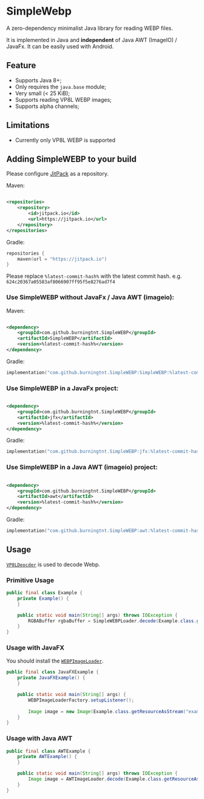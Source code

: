 # SimpleWebp

A zero-dependency minimalist Java library for reading WEBP files.

It is implemented in Java and **independent** of Java AWT (ImageIO) / JavaFx.
It can be easily used with Android.

## Feature

* Supports Java 8+;
* Only requires the `java.base` module;
* Very small (< 25 KiB);
* Supports reading VP8L WEBP images;
* Supports alpha channels;

## Limitations

* Currently only VP8L WEBP is supported

## Adding SimpleWEBP to your build

Please configure [JitPack](https://jitpack.io/) as a repository.

Maven:

```xml

<repositories>
    <repository>
        <id>jitpack.io</id>
        <url>https://jitpack.io</url>
    </repository>
</repositories>
```

Gradle:

```kotlin
repositories {
    maven(url = "https://jitpack.io")
}
```

Please replace `%latest-commit-hash%` with the latest commit hash.
e.g. `624c20367a05583af8066907ff95f5e8276ad7f4`

### Use SimpleWEBP without JavaFx / Java AWT (imageio):

Maven:

```xml

<dependency>
    <groupId>com.github.burningtnt.SimpleWEBP</groupId>
    <artifactId>SimpleWEBP</artifactId>
    <version>%latest-commit-hash%</version>
</dependency>
```

Gradle:

```kotlin
implementation("com.github.burningtnt.SimpleWEBP:SimpleWEBP:%latest-commit-hash%")
```

### Use SimpleWEBP in a JavaFx project:

```xml

<dependency>
    <groupId>com.github.burningtnt.SimpleWEBP</groupId>
    <artifactId>jfx</artifactId>
    <version>%latest-commit-hash%</version>
</dependency>
```

Gradle:

```kotlin
implementation("com.github.burningtnt.SimpleWEBP:jfx:%latest-commit-hash%")
```

### Use SimpleWEBP in a Java AWT (imageio) project:

```xml

<dependency>
    <groupId>com.github.burningtnt.SimpleWEBP</groupId>
    <artifactId>awt</artifactId>
    <version>%latest-commit-hash%</version>
</dependency>
```

Gradle:

```kotlin
implementation("com.github.burningtnt.SimpleWEBP:awt:%latest-commit-hash%")
```

## Usage

[`VP8LDeocder`](src/main/java/net/burningtnt/webp/vp8l/VP8LDecoder.java) is used to decode Webp.

### Primitive Usage

```java
public final class Example {
    private Example() {
    }

    public static void main(String[] args) throws IOException {
        RGBABuffer rgbaBuffer = SimpleWEBPLoader.decode(Example.class.getResourceAsStream("example.webp"));
    }
}
```

### Usage with JavaFX

You should install the [`WEBPImageLoader`](jfx/src/main/java/net/burningtnt/webp/jfx/WEBPImageLoaderFactory.java).

```java
public final class JavaFXExample {
    private JavaFXExample() {
    }

    public static void main(String[] args) {
        WEBPImageLoaderFactory.setupListener();
        
        Image image = new Image(Example.class.getResourceAsStream("example.webp"));
    }
}
```

### Usage with Java AWT

```java
public final class AWTExample {
    private AWTExample() {
    }

    public static void main(String[] args) throws IOException {
        Image image = AWTImageLoader.decode(Example.class.getResourceAsStream("example.webp"));
    }
}
```